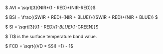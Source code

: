 $ AVI = \sqrt[3]{NIR*(1 - RED)*(NIR-RED)}$

$ BSI = \frac{(SWIR + RED)-(NIR + BLUE)}{(SWIR + RED)+(NIR + BLUE)} $

$ SI = \sqrt[3]{(1 - RED)*(1-BLUE)*(1-GREEN)}$

$ TI$ is the surface temperature band value.

$ FCD = \sqrt{(VD * SSI) +1}  - 1$ 
